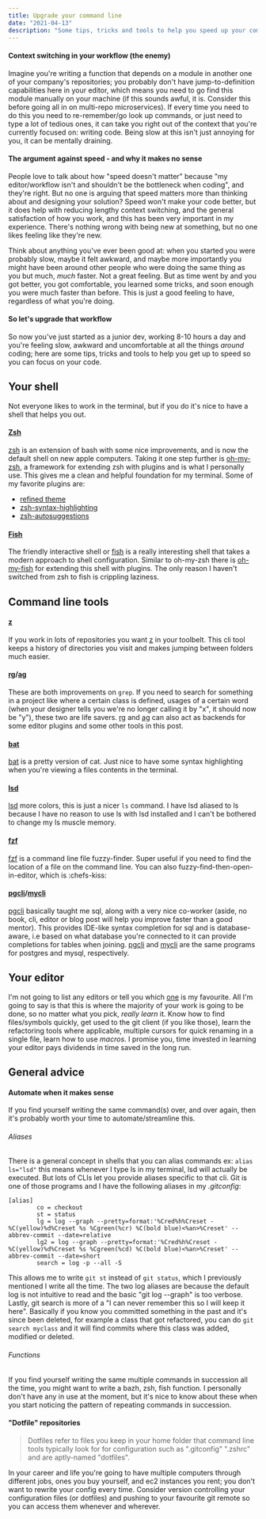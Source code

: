 ```yaml
---
title: Upgrade your command line
date: "2021-04-13"
description: "Some tips, tricks and tools to help you speed up your command line workflow so you can get back focusing on your code"
---
```


#### Context switching in your workflow (the enemy)
Imagine you're writing a function that depends on a module in another one of your company's repositories; you probably don't have jump-to-definition capabilities here in your editor, which means you need to go find this module manually on your machine (if this sounds awful, it is. Consider this before going all in on multi-repo microservices). If every time you need to do this you need to re-remember/go look up commands, or just need to type a lot of tedious ones, it can take you right out of the context that you're currently focused on: writing code. Being slow at this isn't just annoying for you, it can be mentally draining.

#### The argument against speed - and why it makes no sense
People love to talk about how "speed doesn't matter" because "my editor/workflow isn't and shouldn't be the bottleneck when coding", and they're right. But no one is arguing that speed matters more than thinking about and designing your solution? Speed won't make your code better, but it does help with reducing lengthy context switching, and the general satisfaction of how you work, and this has been very important in my experience. There's nothing wrong with being new at something, but no one likes feeling like they're new.

Think about anything you've ever been good at: when you started you were probably slow, maybe it felt awkward, and maybe more importantly you might have been around other people who were doing the same thing as you but much, _much_ faster. Not a great feeling. But as time went by and you got better, you got comfortable, you learned some tricks, and soon enough you were much faster than before. This is just a good feeling to have, regardless of what you're doing.

#### So let's upgrade that workflow
So now you've just started as a junior dev, working 8-10 hours a day and you're feeling slow, awkward and uncomfortable at all the things _around_ coding; here are some tips, tricks and tools to help you get up to speed so you can focus on your code.

## Your shell
Not everyone likes to work in the terminal, but if you do it's nice to have a shell that helps you out.

#### [Zsh](https://en.wikipedia.org/wiki/Z_shell)
[zsh](https://en.wikipedia.org/wiki/Z_shell) is an extension of bash with some nice improvements, and is now the default shell on new apple computers. Taking it one step further is [oh-my-zsh](https://ohmyz.sh/), a framework for extending zsh with plugins and is what I personally use. This gives me a clean and helpful foundation for my terminal. Some of my favorite plugins are:
* [refined theme](https://github.com/ohmyzsh/ohmyzsh/blob/master/themes/refined.zsh-theme)
* [zsh-syntax-highlighting](https://github.com/zsh-users/zsh-syntax-highlighting)
* [zsh-autosuggestions](https://github.com/zsh-users/zsh-autosuggestions)

#### [Fish](https://fishshell.com/)
The friendly interactive shell or [fish](https://fishshell.com/) is a really interesting shell that takes a modern approach to shell configuration. Similar to oh-my-zsh there is [oh-my-fish](https://github.com/oh-my-fish/oh-my-fish) for extending this shell with plugins. The only reason I haven't switched from zsh to fish is crippling laziness.

## Command line tools
#### [z](https://github.com/rupa/z)
If you work in lots of repositories you want [z](https://github.com/rupa/z) in your toolbelt. This cli tool keeps a history of directories you visit and makes jumping between folders much easier.

#### [rg](https://github.com/BurntSushi/ripgrep)/[ag](https://github.com/ggreer/the_silver_searcher)
These are both improvements on `grep`. If you need to search for something in a project like where a certain class is defined, usages of a certain word (when your designer tells you we're no longer calling it by "x", it should now be "y"), these two are life savers. [rg](https://github.com/BurntSushi/ripgrep) and [ag](https://github.com/ggreer/the_silver_searcher) can also act as backends for some editor plugins and some other tools in this post.

#### [bat](https://github.com/sharkdp/bat)
[bat](https://github.com/sharkdp/bat) is a pretty version of cat. Just nice to have some syntax highlighting when you're viewing a files contents in the terminal.

#### [lsd](https://github.com/Peltoche/lsd)
[lsd](https://github.com/Peltoche/lsd) more colors, this is just a nicer `ls` command. I have lsd aliased to ls because I have no reason to use ls with lsd installed and I can't be bothered to change my ls muscle memory.

#### [fzf](https://github.com/junegunn/fzf)
[fzf](https://github.com/junegunn/fzf) is a command line file fuzzy-finder. Super useful if you need to find the location of a file on the command line. You can also fuzzy-find-then-open-in-editor, which is :chefs-kiss:

#### [pgcli](https://www.pgcli.com/)/[mycli](https://www.mycli.net/)
[pgcli](https://www.pgcli.com/) basically taught me sql, along with a very nice co-worker (aside, no book, cli, editor or blog post will help you improve faster than a good mentor). This provides IDE-like syntax completion for sql and is database-aware, i.e based on what database you're connected to it can provide completions for tables when joining. [pgcli](https://www.pgcli.com/) and [mycli](https://www.mycli.net/) are the same programs for postgres and mysql, respectively.


## Your editor
I'm not going to list any editors or tell you which [one](https://www.gnu.org/software/emacs/) is my favourite. All I'm going to say is that this is where the majority of your work is going to be done, so no matter what you pick, _really learn_ it. Know how to find files/symbols quickly, get used to the git client (if you like those), learn the refactoring tools where applicable, multiple cursors for quick renaming in a single file, learn how to use *macros*. I promise you, time invested in learning your editor pays dividends in time saved in the long run.

## General advice
#### Automate when it makes sense
If you find yourself writing the same command(s) over, and over again, then it's probably worth your time to automate/streamline this.

###### Aliases
There is a general concept in shells that you can alias commands ex: `alias ls="lsd"` this means whenever I type ls in my terminal, lsd will actually be executed. But lots of CLIs let you provide aliases specific to that cli. Git is one of those programs and I have the following aliases in my _.gitconfig_:

``` shell
[alias]
        co = checkout
        st = status
        lg = log --graph --pretty=format:'%Cred%h%Creset -%C(yellow)%d%Creset %s %Cgreen(%cr) %C(bold blue)<%an>%Creset' --abbrev-commit --date=relative
        lg2 = log --graph --pretty=format:'%Cred%h%Creset -%C(yellow)%d%Creset %s %Cgreen(%cd) %C(bold blue)<%an>%Creset' --abbrev-commit --date=short
        search = log -p --all -S
```

This allows me to write `git st` instead of `git status`, which I previously mentioned I write all the time. The two log aliases are because the default log is not intuitive to read and the basic "git log --graph" is too verbose. Lastly, git search is more of a "I can never remember this so I will keep it here". Basically if you know you committed something in the past and it's since been deleted, for example a class that got refactored, you can do `git search myclass` and it will find commits where this class was added, modified or deleted.

###### Functions
If you find yourself writing the same multiple commands in succession all the time, you might want to write a bazh, zsh, fish function. I personally don't have any in use at the moment, but it's nice to know about these when you start noticing the pattern of repeating commands in succession.

#### "Dotfile" repositories
> Dotfiles refer to files you keep in your home folder that command line tools typically look for for configuration such as ".gitconfig" ".zshrc" and are aptly-named "dotfiles".

In your career and life you're going to have multiple computers through different jobs, ones you buy yourself, and ec2 instances you rent; you don't want to rewrite your config every time. Consider version controlling your configuration files (or dotfiles) and pushing to your favourite git remote so you can access them whenever and wherever.
